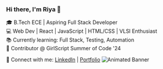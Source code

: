 ### Hi there, I'm Riya 👋                                                                                                      

🎓 B.Tech ECE | Aspiring Full Stack Developer                                                                                      
💻 Web Dev | React | JavaScript | HTML/CSS | VLSI Enthusiast  
📚 Currently learning: Full Stack, Testing, Automation  
🌱 Contributor @ GirlScript Summer of Code '24

🔗 Connect with me:
[LinkedIn](https://www.linkedin.com/in/riya-shah-9188b8285/) | [Portfolio](https://riyashah7411.github.io/Portfolio/)                 ![Animated Banner](https://media0.giphy.com/media/v1.Y2lkPTc5MGI3NjExbGtjNHhtdTEyOGttemZ3azJrajJtMmhqOWZnZ29jNHk0MjJsbzdoZSZlcD12MV9pbnRlcm5hbF9naWZfYnlfaWQmY3Q9cw/ZeSWODCnHB9fazFsmm/giphy.gif)
      

